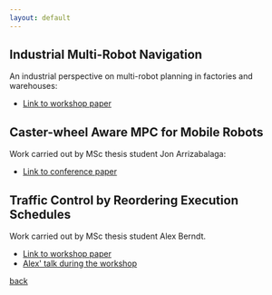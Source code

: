 ```yaml
---
layout: default
---
```


## Industrial Multi-Robot Navigation

An industrial perspective on multi-robot planning in factories and warehouses:
* [Link to workshop paper](https://github.com/nielsvd/nielsvd.github.io/files/13329013/van_Duijkeren_et_al_2022_An_Industrial_Perspective_on_Multi-Agent_Decision_Making.pdf)

## Caster-wheel Aware MPC for Mobile Robots

Work carried out by MSc thesis student Jon Arrizabalaga:
* [Link to conference paper](https://arxiv.org/pdf/2110.05604)

## Traffic Control by Reordering Execution Schedules

Work carried out by MSc thesis student Alex Berndt.
* [Link to workshop paper](https://arxiv.org/abs/2010.05254)
* [Alex' talk during the workshop](https://www.youtube.com/watch?v=EOthdSH1jYE)

[back](./)
